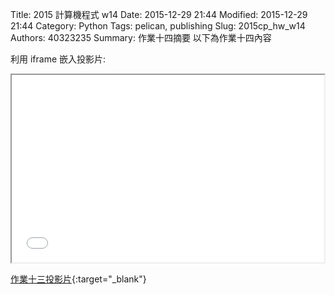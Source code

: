 Title: 2015 計算機程式 w14
Date: 2015-12-29 21:44
Modified: 2015-12-29 21:44
Category: Python
Tags: pelican, publishing
Slug: 2015cp_hw_w14
Authors: 40323235
Summary: 作業十四摘要
以下為作業十四內容

利用 iframe 嵌入投影片:

<iframe src="simplest14.html" width="500" height="300"></iframe>

[作業十三投影片](simplest14.html){:target="_blank"}
</br>


